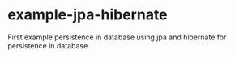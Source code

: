 # example-jpa-hibernate
First example persistence in database using jpa and hibernate for persistence in database
